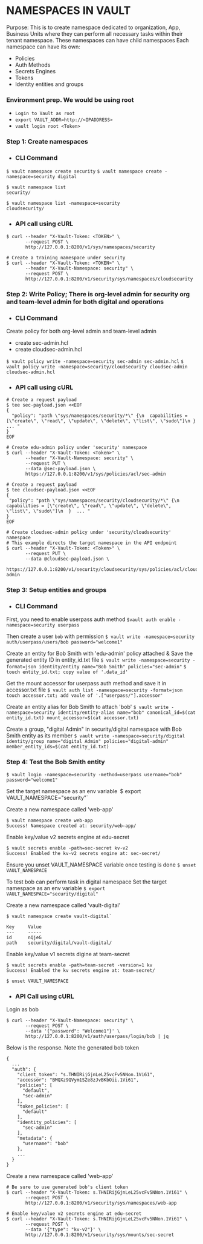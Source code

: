 # NAMESPACES IN VAULT

Purpose: This is to create namespace dedicated to organization, App, Business Units where they can perform all necessary tasks within their tenant namespace. These namespaces can have child namespaces
Each namespace can have its own:
- Policies
- Auth Methods
- Secrets Engines
- Tokens
- Identity entities and groups

### Environment prep. We would be using root
* `Login to Vault as root`
* `export VAULT_ADDR=http://<IPADDRESS>`
* `vault login root <Token>`


### Step 1: Create namespaces
*  ### CLI Command
`$ vault namespace create security`
`$ vault namespace create -namespace=security digital`

```
$ vault namespace list
security/
```
```
$ vault namespace list -namespace=security
cloudsecurity/
```
*   ### API call using cURL
```
$ curl --header "X-Vault-Token: <TOKEN>" \
       --request POST \
       http://127.0.0.1:8200/v1/sys/namespaces/security
```
```
# Create a training namespace under security
$ curl --header "X-Vault-Token: <TOKEN>" \
       --header "X-Vault-Namespace: security" \
       --request POST \
       http://127.0.0.1:8200/v1/security/sys/namespaces/cloudsecurity
```


### Step 2: Write Policy; There is org-level admin for security org and team-level admin for both digital and operations
- ### CLI Command
Create policy for both org-level admin and team-level admin
- create sec-admin.hcl
- create cloudsec-admin.hcl

`$ vault policy write -namespace=security sec-admin sec-admin.hcl`
`$ vault policy write -namespace=security/cloudsecurity cloudsec-admin cloudsec-admin.hcl`

- ### API call using cURL

```
# Create a request payload
$ tee sec-payload.json <<EOF
{
  "policy": "path \"sys/namespaces/security/*\" {\n  capabilities = [\"create\", \"read\", \"update\", \"delete\", \"list\", \"sudo\"]\n } ... "
}
EOF

# Create edu-admin policy under 'security' namespace
$ curl --header "X-Vault-Token: <Token>" \
       --header "X-Vault-Namespace: security" \
       --request PUT \
       --data @sec-payload.json \
       https://127.0.0.1:8200/v1/sys/policies/acl/sec-admin

# Create a request payload
$ tee cloudsec-payload.json <<EOF
{
 "policy": "path \"sys/namespaces/security/cloudsecurity/*\" {\n  capabilities = [\"create\", \"read\", \"update\", \"delete\", \"list\", \"sudo\"]\n  }  ... "
}
EOF

# Create cloudsec-admin policy under 'security/cloudsecurity' namespace
# This example directs the target namespace in the API endpoint
$ curl --header "X-Vault-Token: <Token>" \
       --request PUT \
       --data @cloudsec-payload.json \
       https://127.0.0.1:8200/v1/security/cloudsecurity/sys/policies/acl/cloudsec-admin
```


### Step 3: Setup entities and groups
-   ### CLI Command
First, you need to enable userpass auth method
`$vault auth enable -namespace=security userpass`

Then create a user `bob` with permission
`$ vault write -namespace=security auth/userpass/users/bob password="welcome1"`

Create an entity for Bob Smith with 'edu-admin' policy attached & Save the generated entity ID in entity_id.txt file
`$ vault write -namespace=security -format=json identity/entity name="Bob Smith" policies="sec-admin"`
`$ touch entity_id.txt; copy value of '.data_id'`

Get the mount accessor for userpass auth method and save it in accessor.txt file
`$ vault auth list -namespace=security -format=json`
`touch accessor.txt; add vaule of '.["userpass/"].accessor'`

Create an entity alias for Bob Smith to attach 'bob'
`$ vault write -namespace=security identity/entity-alias name="bob" canonical_id=$(cat entity_id.txt) mount_accessor=$(cat accessor.txt)`

Create a group, "digital Admin" in security/digital namespace with Bob Smith entity as its member
`$ vault write -namespace=security/digital identity/group name="digital Admin" policies="digital-admin" member_entity_ids=$(cat entity_id.txt)`


### Step 4: Test the Bob Smith entity

`$ vault login -namespace=security -method=userpass username="bob" password="welcome1"`

Set the target namespace as an env variable`
`$ export VAULT_NAMESPACE="security"`

Create a new namespace called 'web-app'
```
$ vault namespace create web-app
Success! Namespace created at: security/web-app/
```

Enable key/value v2 secrets engine at edu-secret
```
$ vault secrets enable -path=sec-secret kv-v2
Success! Enabled the kv-v2 secrets engine at: sec-secret/
```

Ensure you unset VAULT_NAMESPACE variable once testing is done
`$ unset VAULT_NAMESPACE`

To test bob can perform task in digital namespace
Set the target namespace as an env variable
`$ export VAULT_NAMESPACE="security/digital"`

Create a new namespace called 'vault-digital'
```
$ vault namespace create vault-digital`

Key     Value
---     -----
id      nQjeG
path    security/digital/vault-digital/
```


Enable key/value v1 secrets digine at team-secret
```
$ vault secrets enable -path=team-secret -version=1 kv
Success! Enabled the kv secrets engine at: team-secret/
```

`$ unset VAULT_NAMESPACE`

- ### API Call using cURL
Login as bob

```
$ curl --header "X-Vault-Namespace: security" \
       --request POST \
       --data '{"password": "Welcome1"}' \
       http://127.0.0.1:8200/v1/auth/userpass/login/bob | jq
```

Below is the response. Note the generated bob token 
```
{
  ...
  "auth": {
    "client_token": "s.THNIRijGjnLeL25vcFv5NNon.1Vi61",
    "accessor": "BMQXz9QVym1SZe8zJvBKbOii.1Vi61",
    "policies": [
      "default",
      "sec-admin"
    ],
    "token_policies": [
      "default"
    ],
    "identity_policies": [
      "sec-admin"
    ],
    "metadata": {
      "username": "bob"
    },
    ...
  }
}
```

Create a new namespace called 'web-app'
```
# Be sure to use generated bob's client token
$ curl --header "X-Vault-Token: s.THNIRijGjnLeL25vcFv5NNon.1Vi61" \
       --request POST \
       http://127.0.0.1:8200/v1/security/sys/namespaces/web-app

# Enable key/value v2 secrets engine at edu-secret
$ curl --header "X-Vault-Token: s.THNIRijGjnLeL25vcFv5NNon.1Vi61" \
       --request POST \
       --data '{"type": "kv-v2"}' \
       http://127.0.0.1:8200/v1/security/sys/mounts/sec-secret
```